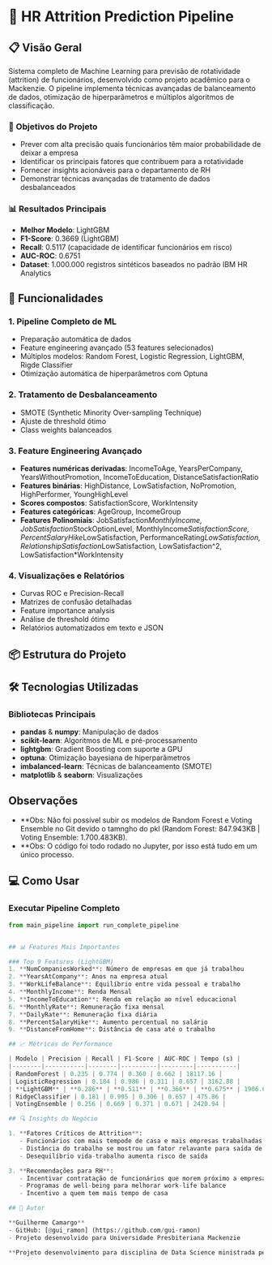 # 🎯 HR Attrition Prediction Pipeline

## 📋 Visão Geral

Sistema completo de Machine Learning para previsão de rotatividade (attrition) de funcionários, desenvolvido como projeto acadêmico para o Mackenzie. O pipeline implementa técnicas avançadas de balanceamento de dados, otimização de hiperparâmetros e múltiplos algoritmos de classificação.

### 🎯 Objetivos do Projeto

- Prever com alta precisão quais funcionários têm maior probabilidade de deixar a empresa
- Identificar os principais fatores que contribuem para a rotatividade
- Fornecer insights acionáveis para o departamento de RH
- Demonstrar técnicas avançadas de tratamento de dados desbalanceados

### 📊 Resultados Principais

- **Melhor Modelo**: LightGBM
- **F1-Score**: 0.3669 (LightGBM)
- **Recall**: 0.5117 (capacidade de identificar funcionários em risco)
- **AUC-ROC**: 0.6751
- **Dataset**: 1.000.000 registros sintéticos baseados no padrão IBM HR Analytics

## 🚀 Funcionalidades

### 1. **Pipeline Completo de ML**
- Preparação automática de dados
- Feature engineering avançado (53 features selecionados)
- Múltiplos modelos: Random Forest, Logistic Regression, LightGBM, Rigde Classifier
- Otimização automática de hiperparâmetros com Optuna

### 2. **Tratamento de Desbalanceamento**
- SMOTE (Synthetic Minority Over-sampling Technique)
- Ajuste de threshold ótimo
- Class weights balanceados

### 3. **Feature Engineering Avançado**
- **Features numéricas derivadas**: IncomeToAge, YearsPerCompany, YearsWithoutPromotion, IncomeToEducation, DistanceSatisfactionRatio
- **Features binárias**: HighDistance, LowSatisfaction, NoPromotion, HighPerformer, YoungHighLevel
- **Scores compostos**: SatisfactionScore, WorkIntensity
- **Features categóricas**: AgeGroup, IncomeGroup
- **Features Polinomiais**: JobSatisfaction*MonthlyIncome, JobSatisfaction*StockOptionLevel, MonthlyIncome*SatisfactionScore, PercentSalaryHike*LowSatisfaction, PerformanceRating*LowSatisfaction, RelationshipSatisfaction*LowSatisfaction, LowSatisfaction^2, LowSatisfaction*WorkIntensity

### 4. **Visualizações e Relatórios**
- Curvas ROC e Precision-Recall
- Matrizes de confusão detalhadas
- Feature importance analysis
- Análise de threshold ótimo
- Relatórios automatizados em texto e JSON

## 📦 Estrutura do Projeto

## 🛠️ Tecnologias Utilizadas

### Bibliotecas Principais
- **pandas** & **numpy**: Manipulação de dados
- **scikit-learn**: Algoritmos de ML e pré-processamento
- **lightgbm**: Gradient Boosting com suporte a GPU
- **optuna**: Otimização bayesiana de hiperparâmetros
- **imbalanced-learn**: Técnicas de balanceamento (SMOTE)
- **matplotlib** & **seaborn**: Visualizações

## Observações
- **Obs: Não foi possível subir os modelos de Random Forest e Voting Ensemble no Git devido o tamngho do pkl (Random Forest:  847.943KB | Voting Ensemble: 1.700.483KB).
- **Obs: O código foi todo rodado no Jupyter, por isso está tudo em um único processo.

## 💻 Como Usar

### Executar Pipeline Completo

```python
from main_pipeline import run_complete_pipeline


## 📊 Features Mais Importantes

### Top 9 Features (LightGBM)
1. **NumCompaniesWorked**: Número de empresas em que já trabalhou
2. **YearsAtCompany**: Anos na empresa atual
3. **WorkLifeBalance**: Equilíbrio entre vida pessoal e trabalho
4. **MonthlyIncome**: Renda Mensal
5. **IncomeToEducation**: Renda em relação ao nível educacional
6. **MonthlyRate**: Remuneração fixa mensal
7. **DailyRate**: Remuneração fixa diária
8. **PercentSalaryHike**: Aumento percentual no salário
9. **DistanceFromHome**: Distância de casa até o trabalho

## 📈 Métricas de Performance

| Modelo | Precision | Recall | F1-Score | AUC-ROC | Tempo (s) |
|--------|-----------|--------|----------|---------|-----------|
| RandomForest | 0.235 | 0.774 | 0.360 | 0.662 | 18117.16 |
| LogisticRegression | 0.184 | 0.986 | 0.311 | 0.657 | 3162.88 |
| **LightGBM** | **0.286** | **0.511** | **0.366** | **0.675** | 1906.61 |
| RidgeClassifier | 0.181 | 0.995 | 0.306 | 0.657 | 475.86 |
| VotingEnsemble | 0.256 | 0.669 | 0.371 | 0.671 | 2420.94 |

## 🔍 Insights do Negócio

1. **Fatores Críticos de Attrition**:
   - Funcionários com mais tempode de casa e mais empresas trabalhadas se mostraram features relevantes para o modelo
   - Distância do trabalho se mostrou um fator relavante para saída de funcionário
   - Desequilíbrio vida-trabalho aumenta risco de saída

3. **Recomendações para RH**:
   - Incentivar contratação de funcionários que morem próximo a empresa
   - Programas de well-being para melhorar work-life balance
   - Incentivo a quem tem mais tempo de casa

## 👥 Autor

**Guilherme Camargo**
- GitHub: [@gui_ramon] (https://github.com/gui-ramon)
- Projeto desenvolvido para Universidade Presbiteriana Mackenzie

**Projeto desenvolvimento para disciplina de Data Science ministrada pelo professor Matheus Pavani**
